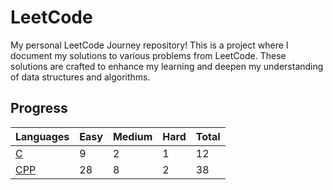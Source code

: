 # LeetCode 

My personal LeetCode Journey repository! This is a project where I document my solutions to various problems from LeetCode. These solutions are crafted to enhance my learning and deepen my understanding of data structures and algorithms.

## Progress


| Languages | Easy | Medium | Hard | Total |
|-----------------------|------|-----|-----|-------|
| [C](https://github.com/Shrabya35/Leetcode/tree/main/C)      | 9    | 2   | 1   | 12    |
| [CPP](https://github.com/Shrabya35/Leetcode/tree/main/CPP)  | 28   | 8   | 2   | 38    |




